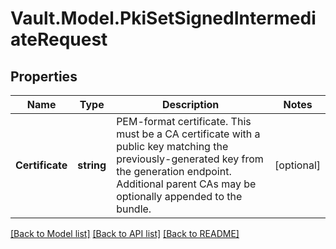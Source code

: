 # Vault.Model.PkiSetSignedIntermediateRequest

## Properties

Name | Type | Description | Notes
------------ | ------------- | ------------- | -------------
**Certificate** | **string** | PEM-format certificate. This must be a CA certificate with a public key matching the previously-generated key from the generation endpoint. Additional parent CAs may be optionally appended to the bundle. | [optional] 

[[Back to Model list]](../README.md#documentation-for-models) [[Back to API list]](../README.md#documentation-for-api-endpoints) [[Back to README]](../README.md)

